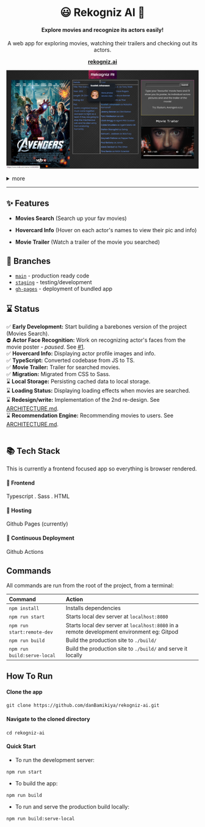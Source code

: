 <h1 id="header" align="center"> 😃 Rekogniz AI 🦾</h1>

<h4 align="center">Explore movies and recognize its actors easily!</h4>

<p align="center">A web app for exploring movies, watching their trailers and checking out its actors.</p>

**<p align="center"><a href="danbamikiya.github.io/rekogniz-ai/">rekogniz.ai</a></p>**

<p align="center"><img width="auto" alt="rekogniz-ai-preview" src="./assets/rekogniz-ai-preview-1.png" /></p>

<details>
<summary>more</summary>
<br />
<p align="center"><img width="auto" alt="rekogniz-ai-preview" src="./assets/rekogniz-ai-preview-2.png" /></p>
</details>

---

## ✨ Features

- **Movies Search** (Search up your fav movies)

- **Hovercard Info** (Hover on each actor's names to view their pic and info)

- **Movie Trailer** (Watch a trailer of the movie you searched)

## 🌴 Branches

- [`main`](https://github.com/danBamikiya/rekogniz-ai/tree/main) - production ready code
- [`staging`](https://github.com/danBamikiya/rekogniz-ai/tree/staging) - testing/development
- [`gh-pages`](https://github.com/danBamikiya/rekogniz-ai/tree/gh-pages) - deployment of bundled app

## ⌛ Status

✅ **Early Development:** Start building a barebones version of the project (Movies Search). <br />
⛔︎ **Actor Face Recognition:** Work on recognizing actor's faces from the movie poster - _paused_. See [#1](https://github.com/danBamikiya/rekogniz-ai/issues/1). <br />
✅ **Hovercard Info:** Displaying actor profile images and info. <br />
✅ **TypeScript:** Converted codebase from JS to TS. <br />
✅ **Movie Trailer:** Trailer for searched movies. <br />
✅ **Migration:** Migrated from CSS to Sass. <br />
⌛️ **Local Storage:** Persisting cached data to local storage. <br />
⌛️ **Loading Status:** Displaying loading effects when movies are searched. <br />
⌛️ **Redesign/write:** Implementation of the 2nd re-design. See [ARCHITECTURE.md](https://github.com/danBamikiya/rekogniz-ai/blob/main/ARCHITECTURE.md). <br />
⌛️ **Recommendation Engine:** Recommending movies to users. See [ARCHITECTURE.md](https://github.com/danBamikiya/rekogniz-ai/blob/main/ARCHITECTURE.md). <br /><br />

## 📚 Tech Stack

This is currently a frontend focused app so everything is browser rendered.

#### 🎨 Frontend

Typescript . Sass . HTML

#### 💫 Hosting

Github Pages (currently)

#### 🚀 Continuous Deployment

Github Actions

## Commands

All commands are run from the root of the project, from a terminal:

| Command                     | Action                                                                                     |
| :-------------------------- | :----------------------------------------------------------------------------------------- |
| `npm install`               | Installs dependencies                                                                      |
| `npm run start`             | Starts local dev server at `localhost:8080`                                                |
| `npm run start:remote-dev`  | Starts local dev server at `localhost:8080` in a remote development environment eg: Gitpod |
| `npm run build`             | Build the production site to `./build/`                                                    |
| `npm run build:serve-local` | Build the production site to `./build/` and serve it locally                               |

## How To Run

#### Clone the app

```
git clone https://github.com/danBamikiya/rekogniz-ai.git
```

#### Navigate to the cloned directory

```
cd rekogniz-ai
```

#### Quick Start

- To run the development server:

```
npm run start
```

- To build the app:

```
npm run build
```

- To run and serve the production build locally:

```
npm run build:serve-local
```
